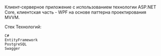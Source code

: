 Клиент-серверное приложение с использованием технологии ASP.NET Core, клиентская часть - WPF на основе паттерна проектирования MVVM.

Стек Технологий:

    C#
    EntityFramework
    PostgreSQL
    Swagger

